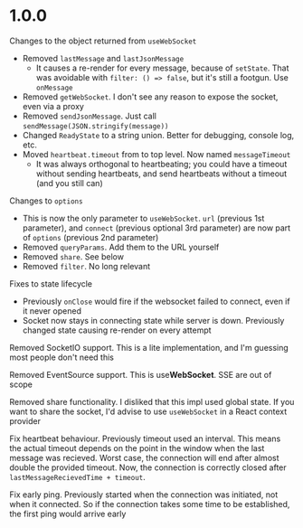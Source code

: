 # 1.0.0

Changes to the object returned from `useWebSocket`

- Removed `lastMessage` and `lastJsonMessage`
  - It causes a re-render for every message, because of `setState`. That was avoidable with `filter: () => false`, but it's still a footgun. Use `onMessage`
- Removed `getWebSocket`. I don't see any reason to expose the socket, even via a proxy
- Removed `sendJsonMessage`. Just call `sendMessage(JSON.stringify(message))`
- Changed `ReadyState` to a string union. Better for debugging, console log, etc.
- Moved `heartbeat.timeout` from to top level. Now named `messageTimeout`
  - It was always orthogonal to heartbeating; you could have a timeout without sending heartbeats, and send heartbeats without
  a timeout (and you still can)

Changes to `options`

- This is now the only parameter to `useWebSocket`. `url` (previous 1st parameter), and `connect` (previous optional 3rd parameter) are now part of `options` (previous 2nd parameter)
- Removed `queryParams`. Add them to the URL yourself
- Removed `share`. See below
- Removed `filter`. No long relevant

Fixes to state lifecycle

- Previously `onClose` would fire if the websocket failed to connect, even if it never opened
- Socket now stays in connecting state while server is down. Previously changed state causing re-render on every attempt

Removed SocketIO support. This is a lite implementation, and I'm guessing most people don't need this

Removed EventSource support. This is use**WebSocket**. SSE are out of scope

Removed share functionality. I disliked that this impl used global state. If you want to share the socket, I'd advise to use `useWebSocket` in a React context provider

Fix heartbeat behaviour. Previously timeout used an interval. This means the actual timeout depends on the point in the window when the last message was recieved. Worst case, the connection will end after almost double the provided timeout. Now, the connection is correctly closed after `lastMessageRecievedTime + timeout`.

Fix early ping. Previously started when the connection was initiated, not when it connected. So if the connection takes some time to be established, the first ping would arrive early

